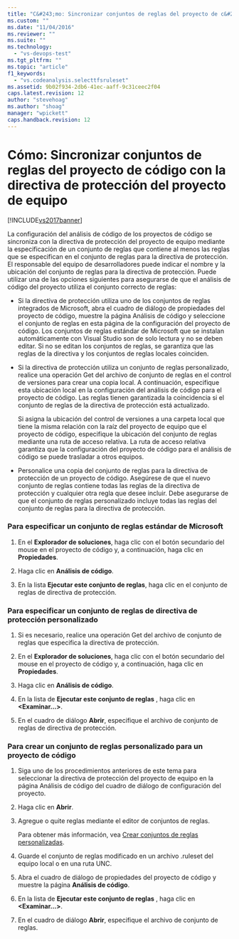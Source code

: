 ```yaml
---
title: "C&#243;mo: Sincronizar conjuntos de reglas del proyecto de c&#243;digo con la directiva de protecci&#243;n del proyecto de equipo | Microsoft Docs"
ms.custom: ""
ms.date: "11/04/2016"
ms.reviewer: ""
ms.suite: ""
ms.technology: 
  - "vs-devops-test"
ms.tgt_pltfrm: ""
ms.topic: "article"
f1_keywords: 
  - "vs.codeanalysis.selecttfsruleset"
ms.assetid: 9b02f934-2db6-41ec-aaff-9c31ceec2f04
caps.latest.revision: 12
author: "stevehoag"
ms.author: "shoag"
manager: "wpickett"
caps.handback.revision: 12
---
```

# C&#243;mo: Sincronizar conjuntos de reglas del proyecto de c&#243;digo con la directiva de protecci&#243;n del proyecto de equipo
[!INCLUDE[vs2017banner](../code-quality/includes/vs2017banner.md)]

La configuración del análisis de código de los proyectos de código se sincroniza con la directiva de protección del proyecto de equipo mediante la especificación de un conjunto de reglas que contiene al menos las reglas que se especifican en el conjunto de reglas para la directiva de protección.  El responsable del equipo de desarrolladores puede indicar el nombre y la ubicación del conjunto de reglas para la directiva de protección.  Puede utilizar una de las opciones siguientes para asegurarse de que el análisis de código del proyecto utiliza el conjunto correcto de reglas:  
  
-   Si la directiva de protección utiliza uno de los conjuntos de reglas integrados de Microsoft, abra el cuadro de diálogo de propiedades del proyecto de código, muestre la página Análisis de código y seleccione el conjunto de reglas en esta página de la configuración del proyecto de código.  Los conjuntos de reglas estándar de Microsoft que se instalan automáticamente con Visual Studio son de solo lectura y no se deben editar.  Si no se editan los conjuntos de reglas, se garantiza que las reglas de la directiva y los conjuntos de reglas locales coinciden.  
  
-   Si la directiva de protección utiliza un conjunto de reglas personalizado, realice una operación Get del archivo de conjunto de reglas en el control de versiones para crear una copia local.  A continuación, especifique esta ubicación local en la configuración del análisis de código para el proyecto de código.  Las reglas tienen garantizada la coincidencia si el conjunto de reglas de la directiva de protección está actualizado.  
  
     Si asigna la ubicación del control de versiones a una carpeta local que tiene la misma relación con la raíz del proyecto de equipo que el proyecto de código, especifique la ubicación del conjunto de reglas mediante una ruta de acceso relativa.  La ruta de acceso relativa garantiza que la configuración del proyecto de código para el análisis de código se puede trasladar a otros equipos.  
  
-   Personalice una copia del conjunto de reglas para la directiva de protección de un proyecto de código.  Asegúrese de que el nuevo conjunto de reglas contiene todas las reglas de la directiva de protección y cualquier otra regla que desee incluir.  Debe asegurarse de que el conjunto de reglas personalizado incluye todas las reglas del conjunto de reglas para la directiva de protección.  
  
### Para especificar un conjunto de reglas estándar de Microsoft  
  
1.  En el **Explorador de soluciones**, haga clic con el botón secundario del mouse en el proyecto de código y, a continuación, haga clic en **Propiedades**.  
  
2.  Haga clic en **Análisis de código**.  
  
3.  En la lista **Ejecutar este conjunto de reglas**, haga clic en el conjunto de reglas de directiva de protección.  
  
### Para especificar un conjunto de reglas de directiva de protección personalizado  
  
1.  Si es necesario, realice una operación Get del archivo de conjunto de reglas que especifica la directiva de protección.  
  
2.  En el **Explorador de soluciones**, haga clic con el botón secundario del mouse en el proyecto de código y, a continuación, haga clic en **Propiedades**.  
  
3.  Haga clic en **Análisis de código**.  
  
4.  En la lista de **Ejecutar este conjunto de reglas** , haga clic en **\<Examinar...\>**.  
  
5.  En el cuadro de diálogo **Abrir**, especifique el archivo de conjunto de reglas de directiva de protección.  
  
### Para crear un conjunto de reglas personalizado para un proyecto de código  
  
1.  Siga uno de los procedimientos anteriores de este tema para seleccionar la directiva de protección del proyecto de equipo en la página Análisis de código del cuadro de diálogo de configuración del proyecto.  
  
2.  Haga clic en **Abrir**.  
  
3.  Agregue o quite reglas mediante el editor de conjuntos de reglas.  
  
     Para obtener más información, vea [Crear conjuntos de reglas personalizadas](../code-quality/creating-custom-code-analysis-rule-sets.md).  
  
4.  Guarde el conjunto de reglas modificado en un archivo .ruleset del equipo local o en una ruta UNC.  
  
5.  Abra el cuadro de diálogo de propiedades del proyecto de código y muestre la página **Análisis de código**.  
  
6.  En la lista de **Ejecutar este conjunto de reglas** , haga clic en **\<Examinar...\>**.  
  
7.  En el cuadro de diálogo **Abrir**, especifique el archivo de conjunto de reglas.